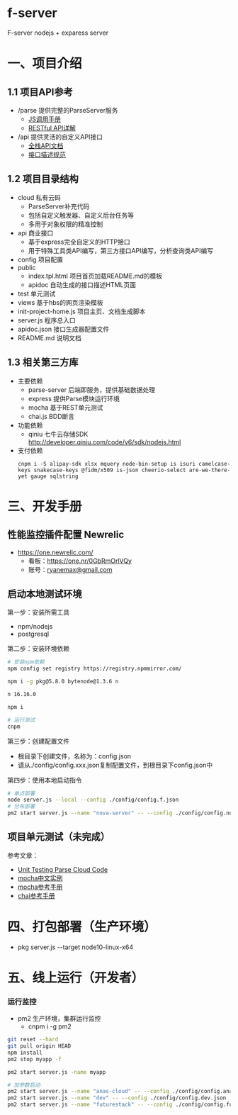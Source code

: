 # f-server
F-server nodejs + exparess  server


# 一、项目介绍
## 1.1 项目API参考
- /parse 提供完整的ParseServer服务
  - [JS调用手册](https://docs.parseplatform.org/js/guide/)
  - [RESTful API详解](https://docs.parseplatform.org/rest/guide/)
- /api 提供灵活的自定义API接口
  - [全栈API文档](./apidoc)
  - [接口描述规范](http://apidocjs.com/)

## 1.2 项目目录结构
- cloud 私有云码
  - ParseServer补充代码
  - 包括自定义触发器、自定义后台任务等
  - 多用于对象权限的精准控制
- api 商业接口
  - 基于express完全自定义的HTTP接口
  - 用于特殊工具类API编写，第三方接口API编写，分析查询类API编写
- config 项目配置
- public
  - index.tpl.html 项目首页加载README.md的模板
  - apidoc 自动生成的接口描述HTML页面
- test 单元测试
- views 基于hbs的网页渲染模板
- init-project-home.js 项目主页、文档生成脚本
- server.js 程序总入口
- apidoc.json 接口生成器配置文件
- README.md 说明文档

## 1.3 相关第三方库
- 主要依赖
  - parse-server 后端即服务，提供基础数据处理
  - express 提供Parse模块运行环境
  - mocha 基于REST单元测试
  - chai.js BDD断言
- 功能依赖
  - qiniu 七牛云存储SDK http://developer.qiniu.com/code/v6/sdk/nodejs.html
- 支付依赖
  ```
  cnpm i -S alipay-sdk xlsx mquery node-bin-setup is isuri camelcase-keys snakecase-keys @fidm/x509 is-json cheerio-select are-we-there-yet gauge sqlstring
  ```

# 三、开发手册
## 性能监控插件配置 Newrelic
- https://one.newrelic.com/
  - 看板：https://one.nr/0GbRmOrlVQy
  - 账号：ryanemax@gmail.com

## 启动本地测试环境
第一步：安装所需工具
- npm/nodejs
- postgresql

第二步：安装环境依赖
``` sh
# 安装npm依赖
npm config set registry https://registry.npmmirror.com/

npm i -g pkg@5.8.0 bytenode@1.3.6 n

n 16.16.0

npm i

# 运行测试
cnpm
```

第三步：创建配置文件
- 根目录下创建文件，名称为：config.json
- 请从./config/config.xxx.json复制配置文件，到根目录下config.json中

第四步：使用本地启动指令
``` sh
# 单点部署
node server.js --local --config ./config/config.f.json
# 分布部署
pm2 start server.js --name "nova-server" -- --config ./config/config.nova.json
```

## 项目单元测试（未完成）

参考文章：
- [Unit Testing Parse Cloud Code](http://jimkubicek.com/blog/2013/01/26/unit-testing-parse-cloud-code/)
- [mocha中文实例](http://www.ruanyifeng.com/blog/2015/12/a-mocha-tutorial-of-examples.html)
- [mocha参考手册](http://mochajs.org/#installation)
- [chai参考手册](http://chaijs.com/api/bdd/)

# 四、打包部署（生产环境）
- pkg server.js --target node10-linux-x64

# 五、线上运行（开发者）
### 运行监控
- pm2 生产环境，集群运行监控
  - cnpm i -g pm2

``` sh
git reset --hard
git pull origin HEAD
npm install
pm2 stop myapp -f

pm2 start server.js -name myapp

# 加参数启动
pm2 start server.js --name "anas-cloud" -- --config ./config/config.anas.cloud.json
pm2 start server.js --name "dev" -- --config ./config/config.dev.json
pm2 start server.js --name "futurestack" -- --config ./config/config.futurestack.json
```

